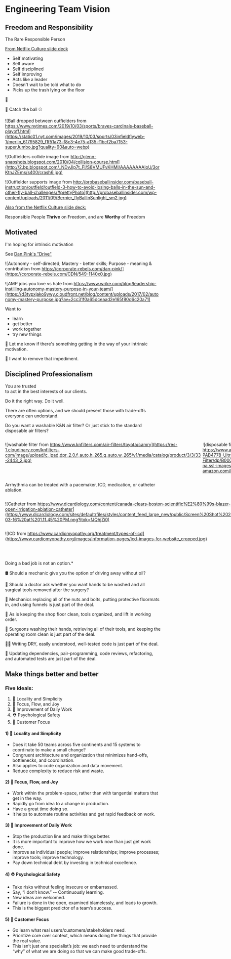 # Engineering Team Vision



## Freedom and Responsibility


The Rare Responsible Person

[From Netflix Culture slide deck](https://www.slideshare.net/reed2001/culture-1798664/41-The_Rare_Responsible_Person_Self)

- Self motivating
- Self aware
- Self disciplined
- Self improving
- Acts like a leader
- Doesn't wait to be told what to do
- Picks up the trash lying on the floor

🚮


🧢 Catch the ball ⚾


![Ball dropped between outfielders from https://www.nytimes.com/2019/10/03/sports/braves-cardinals-baseball-playoff.html](https://static01.nyt.com/images/2019/10/03/sports/03infieldflyweb-1/merlin_61795829_f1f51a73-f8c3-4e75-a135-f1bcf2ba7153-superJumbo.jpg?quality=90&auto=webp)


![Outfielders collide image from http://glenn-snapshots.blogspot.com/2010/04/collision-course.html](http://2.bp.blogspot.com/_NDvJlp7t_FI/S8VMUFvKHMI/AAAAAAAAIoU/3orKtnJZEms/s400/crash6.jpg)


![Outfielder supports image from http://probaseballinsider.com/baseball-instruction/outfield/outfield-3-how-to-avoid-losing-balls-in-the-sun-and-other-fly-ball-challenges/#prettyPhoto](http://probaseballinsider.com/wp-content/uploads/2011/09/Bernier_flyBallinSunlight_sm2.jpg)


[Also from the Netflix Culture slide deck:](https://www.slideshare.net/reed2001/culture-1798664/42-Responsible_PeopleThrive_on_Freedomand_are)

Responsible People **Thrive** on Freedom, and are **Worthy** of Freedom



## Motivated


I'm hoping for intrinsic motivation

See [Dan Pink's "Drive"](https://www.youtube.com/watch?v=u6XAPnuFjJc)


![Autonomy - self-directed; Mastery - better skills; Purpose - meaning & contribution from https://corporate-rebels.com/dan-pink/](https://corporate-rebels.com/CDN/549-1140x0.jpg)


![AMP jobs you love vs hate from https://www.wrike.com/blog/leadership-instilling-autonomy-mastery-purpose-in-your-team/](https://d3tvpxjako9ywy.cloudfront.net/blog/content/uploads/2017/02/autonomy-mastery-purpose.jpg?av=2cc31f0a65dceaad2e165f80d6c20a71)


Want to

- learn
- get better
- work together
- try new things


🛑 Let me know if there's something getting in the way of your intrinsic motivation.

🚧 I want to remove that impediment.



## Disciplined Professionalism


You are trusted<br />to act in the best interests of our clients.

<p class="fragment">Do it the right way. Do it well.</p>


There are often options, and we should present those with trade-offs everyone can understand.


Do you want a washable K&N air filter? Or just stick to the standard disposable air filters?

<div style="display: grid;
grid-template-columns: repeat(2, 1fr);
grid-template-rows: 1fr;
grid-column-gap: 0px;
grid-row-gap: 0px;">

![washable filter from https://www.knfilters.com/air-filters/toyota/camry](https://res-1.cloudinary.com/knfilters-com/image/upload/c_lpad,dpr_2.0,f_auto,h_265,q_auto,w_265/v1/media/catalog/product/3/3/33-2443_2.jpg)

![disposable filter from https://www.amazon.com/Pentius-PAB4778-UltraFLOW-Air-Filter/dp/B000EQD7GO](https://images-na.ssl-images-amazon.com/images/I/411xyI91dgL._AC_.jpg)
</div>


Arrhythmia can be treated with a pacemaker, ICD, medication, or catheter ablation.


<div style="display: grid;
grid-template-columns: repeat(2, 1fr);
grid-template-rows: repeat(2, 1fr);
grid-column-gap: 0px;
grid-row-gap: 0px;">

![Catheter from https://www.dicardiology.com/content/canada-clears-boston-scientific%E2%80%99s-blazer-open-irrigation-ablation-catheter](https://www.dicardiology.com/sites/default/files/styles/content_feed_large_new/public/Screen%20Shot%202012-03-16%20at%201.11.45%20PM.png?itok=fJQhjZi0)

![Medication from https://www.webmd.com/drugs/2/drug-7086-1010/verapamil-oral/verapamil-oral/details](https://img.medscapestatic.com/pi/features/drugdirectory/octupdate/HLM79210.jpg)

![ICD from https://www.cardiomyopathy.org/treatment/types-of-icd](https://www.cardiomyopathy.org/images/information-pages/icd-images-for-website_cropped.jpg)

![Pacemaker from https://www.news-medical.net/news/20191114/New-type-of-bionic-pacemaker.aspx](https://www.news-medical.net/image.axd?picture=2019%2f11%2f%40shutterstock_261241133-1.jpg&ts=20191114045210&ri=674)
</div>


Doing a bad job is not an option.*


🛢 Should a mechanic give you the option of driving away without oil?

<p class="fragment">🧤 Should a doctor ask whether you want hands to be washed and all surgical tools removed after the surgery?</p>


🔩 Mechanics replacing all of the nuts and bolts, putting protective floormats in, and using funnels is just part of the deal.

<p class="fragment">🧰 As is keeping the shop floor clean, tools organized, and lift in working order.</p>

<p class="fragment">🧼 Surgeons washing their hands, retrieving all of their tools, and keeping the operating room clean is just part of the deal.</p>


👩‍💻 Writing DRY, easily understood, well-tested code is just part of the deal.

<p class="fragment">🧪 Updating dependencies, pair-programming, code reviews, refactoring, and automated tests are just part of the deal.</p>



## Make things better and better


### Five Ideals:

1. 🦠 Locality and Simplicity
2. 🎯 Focus, Flow, and Joy
3. 🔪 Improvement of Daily Work
4. ⛑ Psychological Safety
5. 🔮 Customer Focus


#### 1) 🦠 Locality and Simplicity

- Does it take 50 teams across five continents and 15 systems to coordinate to make a small change?
- Congruent architecture and organization that minimizes hand-offs, bottlenecks, and coordination.
- Also applies to code organization and data movement.
- Reduce complexity to reduce risk and waste.


#### 2) 🎯 Focus, Flow, and Joy

- Work within the problem-space, rather than with tangential matters that get in the way.
- Rapidly go from idea to a change in production.
- Have a great time doing so.
- It helps to automate routine activities and get rapid feedback on work.


#### 3) 🔪 Improvement of Daily Work

- Stop the production line and make things better.
- It is more important to improve how we work now than just get work done.
- Improve as individual people; improve relationships; improve processes; improve tools; improve technology.
- Pay down technical debt by investing in technical excellence.


#### 4) ⛑ Psychological Safety

- Take risks without feeling insecure or embarrassed.
- Say, “I don’t know.” -- Continuously learning.
- New ideas are welcomed.
- Failure is done in the open, examined blamelessly, and leads to growth.
- This is the biggest predictor of a team’s success.


#### 5) 🔮 Customer Focus

- Go learn what real users/customers/stakeholders need.
- Prioritize core over context, which means doing the things that provide the real value.
- This isn’t just one specialist’s job: we each need to understand the “why” of what we are doing so that we can make good trade-offs.
